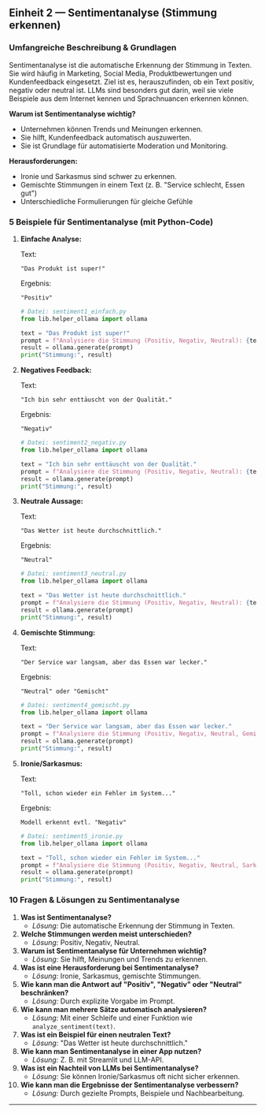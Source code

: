 ## Einheit 2 — Sentimentanalyse (Stimmung erkennen)

### Umfangreiche Beschreibung & Grundlagen

Sentimentanalyse ist die automatische Erkennung der Stimmung in Texten. Sie wird häufig in Marketing, Social Media, Produktbewertungen und Kundenfeedback eingesetzt. Ziel ist es, herauszufinden, ob ein Text positiv, negativ oder neutral ist. LLMs sind besonders gut darin, weil sie viele Beispiele aus dem Internet kennen und Sprachnuancen erkennen können.

**Warum ist Sentimentanalyse wichtig?**

- Unternehmen können Trends und Meinungen erkennen.
- Sie hilft, Kundenfeedback automatisch auszuwerten.
- Sie ist Grundlage für automatisierte Moderation und Monitoring.

**Herausforderungen:**

- Ironie und Sarkasmus sind schwer zu erkennen.
- Gemischte Stimmungen in einem Text (z. B. "Service schlecht, Essen gut")
- Unterschiedliche Formulierungen für gleiche Gefühle

### 5 Beispiele für Sentimentanalyse (mit Python-Code)

1. **Einfache Analyse:**

    Text:

    ```text
    "Das Produkt ist super!"
    ```

    Ergebnis:

    ```text
    "Positiv"
    ```

    ```python
    # Datei: sentiment1_einfach.py
    from lib.helper_ollama import ollama

    text = "Das Produkt ist super!"
    prompt = f"Analysiere die Stimmung (Positiv, Negativ, Neutral): {text}"
    result = ollama.generate(prompt)
    print("Stimmung:", result)
    ```

2. **Negatives Feedback:**

    Text:

    ```text
    "Ich bin sehr enttäuscht von der Qualität."
    ```

    Ergebnis:

    ```text
    "Negativ"
    ```

    ```python
    # Datei: sentiment2_negativ.py
    from lib.helper_ollama import ollama

    text = "Ich bin sehr enttäuscht von der Qualität."
    prompt = f"Analysiere die Stimmung (Positiv, Negativ, Neutral): {text}"
    result = ollama.generate(prompt)
    print("Stimmung:", result)
    ```

3. **Neutrale Aussage:**

    Text:

    ```text
    "Das Wetter ist heute durchschnittlich."
    ```

    Ergebnis:

    ```text
    "Neutral"
    ```

    ```python
    # Datei: sentiment3_neutral.py
    from lib.helper_ollama import ollama

    text = "Das Wetter ist heute durchschnittlich."
    prompt = f"Analysiere die Stimmung (Positiv, Negativ, Neutral): {text}"
    result = ollama.generate(prompt)
    print("Stimmung:", result)
    ```

4. **Gemischte Stimmung:**

    Text:

    ```text
    "Der Service war langsam, aber das Essen war lecker."
    ```

    Ergebnis:

    ```text
    "Neutral" oder "Gemischt"
    ```

    ```python
    # Datei: sentiment4_gemischt.py
    from lib.helper_ollama import ollama

    text = "Der Service war langsam, aber das Essen war lecker."
    prompt = f"Analysiere die Stimmung (Positiv, Negativ, Neutral, Gemischt): {text}"
    result = ollama.generate(prompt)
    print("Stimmung:", result)
    ```

5. **Ironie/Sarkasmus:**

    Text:

    ```text
    "Toll, schon wieder ein Fehler im System..."
    ```

    Ergebnis:

    ```text
    Modell erkennt evtl. "Negativ"
    ```

    ```python
    # Datei: sentiment5_ironie.py
    from lib.helper_ollama import ollama

    text = "Toll, schon wieder ein Fehler im System..."
    prompt = f"Analysiere die Stimmung (Positiv, Negativ, Neutral, Sarkasmus): {text}"
    result = ollama.generate(prompt)
    print("Stimmung:", result)
    ```

### 10 Fragen & Lösungen zu Sentimentanalyse

1. **Was ist Sentimentanalyse?**
    - *Lösung:* Die automatische Erkennung der Stimmung in Texten.
2. **Welche Stimmungen werden meist unterschieden?**
    - *Lösung:* Positiv, Negativ, Neutral.
3. **Warum ist Sentimentanalyse für Unternehmen wichtig?**
    - *Lösung:* Sie hilft, Meinungen und Trends zu erkennen.
4. **Was ist eine Herausforderung bei Sentimentanalyse?**
    - *Lösung:* Ironie, Sarkasmus, gemischte Stimmungen.
5. **Wie kann man die Antwort auf "Positiv", "Negativ" oder "Neutral" beschränken?**
    - *Lösung:* Durch explizite Vorgabe im Prompt.
6. **Wie kann man mehrere Sätze automatisch analysieren?**
    - *Lösung:* Mit einer Schleife und einer Funktion wie `analyze_sentiment(text)`.
7. **Was ist ein Beispiel für einen neutralen Text?**
    - *Lösung:* "Das Wetter ist heute durchschnittlich."
8. **Wie kann man Sentimentanalyse in einer App nutzen?**
    - *Lösung:* Z. B. mit Streamlit und LLM-API.
9. **Was ist ein Nachteil von LLMs bei Sentimentanalyse?**
    - *Lösung:* Sie können Ironie/Sarkasmus oft nicht sicher erkennen.
10. **Wie kann man die Ergebnisse der Sentimentanalyse verbessern?**
    - *Lösung:* Durch gezielte Prompts, Beispiele und Nachbearbeitung.

---

